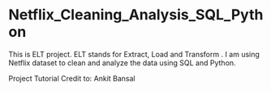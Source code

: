 # Netflix_Cleaning_Analysis_SQL_Python
  This is ELT project. ELT stands for Extract, Load and Transform . I am using Netflix dataset to clean and analyze the data using SQL and Python.
  
  Project Tutorial Credit to: Ankit Bansal
